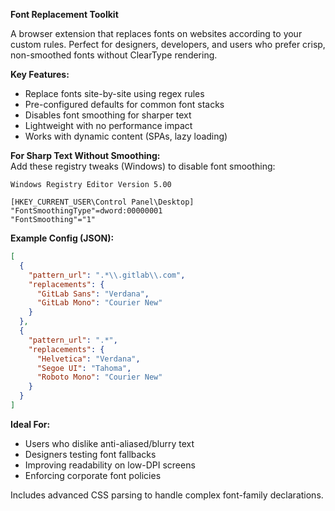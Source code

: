 **Font Replacement Toolkit**  

A browser extension that replaces fonts on websites according to your custom rules. Perfect for designers, developers, and users who prefer crisp, non-smoothed fonts without ClearType rendering.  

**Key Features:**  
- Replace fonts site-by-site using regex rules  
- Pre-configured defaults for common font stacks  
- Disables font smoothing for sharper text  
- Lightweight with no performance impact  
- Works with dynamic content (SPAs, lazy loading)  

**For Sharp Text Without Smoothing:**  
Add these registry tweaks (Windows) to disable font smoothing:  
```
Windows Registry Editor Version 5.00

[HKEY_CURRENT_USER\Control Panel\Desktop]
"FontSmoothingType"=dword:00000001
"FontSmoothing"="1"
```

**Example Config (JSON):**  
```json
[
  {
    "pattern_url": ".*\\.gitlab\\.com",
    "replacements": {
      "GitLab Sans": "Verdana",
      "GitLab Mono": "Courier New"
    }
  },
  {
    "pattern_url": ".*",
    "replacements": {
      "Helvetica": "Verdana",
      "Segoe UI": "Tahoma",
      "Roboto Mono": "Courier New"
    }
  }
]
```

**Ideal For:**  
- Users who dislike anti-aliased/blurry text  
- Designers testing font fallbacks  
- Improving readability on low-DPI screens  
- Enforcing corporate font policies  

Includes advanced CSS parsing to handle complex font-family declarations.  
